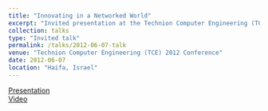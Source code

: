 ```yaml
---
title: "Innovating in a Networked World"
excerpt: "Invited presentation at the Technion Computer Engineering (TCE) 2012 Conference"
collection: talks
type: "Invited talk"
permalink: /talks/2012-06-07-talk
venue: "Technion Computer Engineering (TCE) 2012 Conference"
date: 2012-06-07
location: "Haifa, Israel"
---
```


[Presentation](/files/IPv6Adoption-CoNEXT2011_talk.pdf)   
[Video](http://youtu.be/-DpwXuLDBy0)
